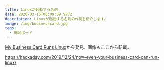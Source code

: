 ```yaml
---
title: Linuxが起動する名刺
date: 2020-03-15T06:09:59.927Z
description: Linuxが起動する名刺の作例を紹介します。
image: /img/businesscard.jpg
tags:
  - 開発ボード
---
```

[My Business Card Runs Linux](https://hackaday.com/2019/12/24/now-even-your-business-card-can-run-linux/)から発見。画像もここから転載。

https://hackaday.com/2019/12/24/now-even-your-business-card-can-run-linux/
